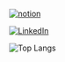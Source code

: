 <a href="https://dandy-zephyr-8b8.notion.site/Programa-o-8ccded93336a4217bd52914f1a750845"> <img widtd="10px" src ="https://img.icons8.com/nolan/344/notion.png" alt="notion"></a>  

  <a href="https://www.linkedin.com/in/luiz-eduardo-domingues-634156214/"><img src="https://img.shields.io/badge/LinkedIn--_.svg?style=social&logo=linkedin" alt="LinkedIn"></a>


![Top Langs](https://github-readme-stats.vercel.app/api/top-langs/?username=hit25082000&layout=compact&title_color=007bff&text_color=e7e7e7&icon_color=007bff&bg_color=171c28)


